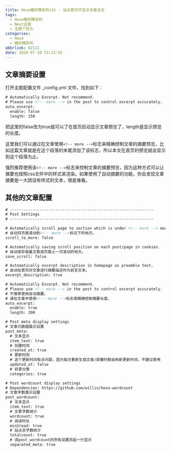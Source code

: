 ```yaml
---
title: Hexo瞎折腾系列(4) - 站点首页不显示文章全文
tags:
  - Hexo瞎折腾系列
  - Next主题
  - 主题个性化
categories:
  - Hexo
  - 瞎折腾系列
abbrlink: 62111
date: 2018-07-20 23:13:55
---
```

## 文章摘要设置

打开主题配置文件 _config.yml 文件，找到如下：

```html
# Automatically Excerpt. Not recommend.
# Please use <!-- more --> in the post to control excerpt accurately.
auto_excerpt:
  enable: false
  length: 150
```

把这里的false改为true就可以了在首页启动显示文章预览了，length是显示预览的长度。

这里我们可以通过在文章使用`<!-- more -->`标志来精确控制文章的摘要预览，比如这篇文章就是在这个段落的末尾添加了该标志，所以本文在首页的预览就会显示到这个段落为止。
<!-- more -->

强烈推荐使用该`<!-- more -->`标志来控制文章的摘要预览，因为这种方式可以让摘要也按照css文件中的样式来渲染。如果使用了自动摘要的功能，你会发现文章摘要是一大团没有样式的文本，很是难看。

## 其他的文章配置

```html
# ---------------------------------------------------------------
# Post Settings
# ---------------------------------------------------------------

# Automatically scroll page to section which is under <!-- more --> mark.
# 自动将页面滚动到<!-- more -->标记下的地方。
scroll_to_more: false

# Automatically saving scroll position on each post/page in cookies.
# 自动保存每篇文章或页面上一次滚动的地方。
save_scroll: false

# Automatically excerpt description in homepage as preamble text.
# 自动在首页对文章进行摘要描述作为前言文本。
excerpt_description: true

# Automatically Excerpt. Not recommend.
# Please use <!-- more --> in the post to control excerpt accurately.
# 不推荐使用自动摘要。
# 请在文章中使用<!-- more -->标志来精确控制摘要长度。
auto_excerpt:
  enable: true
  length: 200

# Post meta display settings
# 文章元数据展示设置
post_meta:
  # 文本显示
  item_text: true
  # 创建时间
  created_at: true
  # 更新时间
  # 这个更新时间有点问题，因为每次重新生成文章/部署时都会刷新更新时间，不建议使用
  updated_at: false
  # 目录分类
  categories: true

# Post wordcount display settings
# Dependencies: https://github.com/willin/hexo-wordcount
# 文章字数展示设置
post_wordcount:
  # 文本显示
  item_text: true
  # 文章字数统计
  wordcount: true
  # 阅读时长
  min2read: true
  # 站点总字数统计
  totalcount: true
  # 该post_wordcount的所有设置另起一行显示
  separated_meta: true
```
